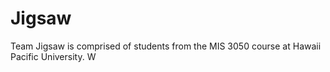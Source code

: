 # Jigsaw
Team Jigsaw is comprised of students from the MIS 3050 course at Hawaii Pacific University.  W
